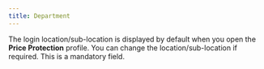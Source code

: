 ```yaml
---
title: Department
---
```



The login  location/sub-location is displayed by default when you open the **Price Protection** profile. You can change  the location/sub-location if required. This is a mandatory field.
